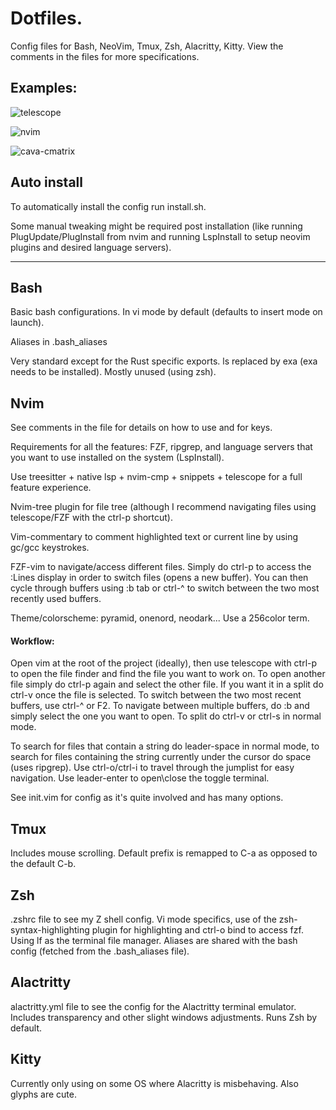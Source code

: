 # Dotfiles.


Config files for Bash, NeoVim, Tmux, Zsh, Alacritty, Kitty.
View the comments in the files for more specifications.



## Examples:


![telescope](https://user-images.githubusercontent.com/39924874/160036224-b64a3aee-d09a-4adc-a640-4fa27c846bda.png)


![nvim](https://user-images.githubusercontent.com/39924874/160037643-d9ce55ee-cf80-4e58-a513-9a9d3ce8cedb.png)


![cava-cmatrix](https://user-images.githubusercontent.com/39924874/160253252-b8231c1a-db07-4dbe-b1ad-a2ef0ed03af9.png)

## Auto install


To automatically install the config run install.sh.



Some manual tweaking might be required post installation
(like running PlugUpdate/PlugInstall from nvim and running
LspInstall to setup neovim plugins and desired language servers).


---


## Bash


Basic bash configurations. In vi mode by default (defaults to insert mode on launch).


Aliases in .bash_aliases


Very standard except for the Rust specific exports. ls replaced by exa (exa needs
to be installed). Mostly unused (using zsh).


## Nvim


See comments in the file for details on how to use and for keys.


Requirements for all the features: FZF, ripgrep,
and language servers that you want to use installed on the system (LspInstall).


Use treesitter + native lsp + nvim-cmp + snippets + telescope
for a full feature experience.


Nvim-tree plugin for file tree (although I recommend navigating files using telescope/FZF
with the ctrl-p shortcut).


Vim-commentary to comment highlighted text or current line by
using gc/gcc keystrokes.


FZF-vim to navigate/access different files. Simply do ctrl-p to access the :Lines
display in order to switch files (opens a new buffer). You can then cycle through
buffers using :b tab or ctrl-^ to switch between the two most recently used
buffers.


Theme/colorscheme: pyramid, onenord, neodark... Use a 256color term.


#### Workflow:


Open vim at the root of the project (ideally), then use
telescope with ctrl-p to open the file finder and find the file you want to work
on. To open another file simply do
ctrl-p again and select the other file. If you want it in a split do ctrl-v
once the file is selected. To switch between the two
most recent buffers, use ctrl-^ or F2.
To navigate between multiple buffers, do :b <tab> and
simply select the one you want to open. To split do ctrl-v or ctrl-s in normal mode.

To search for files that contain a string do leader-space in normal mode,
to search for files containing the string currently under the cursor do space
(uses ripgrep).
Use ctrl-o/ctrl-i to travel through the jumplist for easy
navigation.
Use leader-enter to open\close the toggle terminal.

See init.vim for config as it's quite involved and has many options.


## Tmux


Includes mouse scrolling. Default prefix is remapped to C-a as
opposed to the default C-b.


## Zsh


.zshrc file to see my Z shell config.
Vi mode specifics, use of the zsh-syntax-highlighting plugin 
for highlighting and ctrl-o bind to access fzf. Using lf
as the terminal file manager. Aliases are
shared with the bash config (fetched from
the .bash_aliases file).


## Alactritty


alactritty.yml file to see the config for the
Alactritty terminal emulator. Includes transparency and 
other slight windows adjustments. Runs Zsh by default.


## Kitty


Currently only using on some OS where Alacritty is misbehaving.
Also glyphs are cute.
